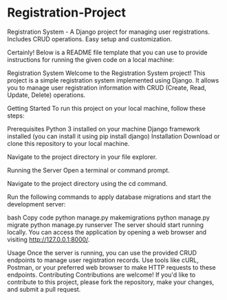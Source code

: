 # Registration-Project
Registration System - A Django project for managing user registrations. Includes CRUD operations. Easy setup and customization.

Certainly! Below is a README file template that you can use to provide instructions for running the given code on a local machine:

Registration System
Welcome to the Registration System project! This project is a simple registration system implemented using Django. It allows you to manage user registration information with CRUD (Create, Read, Update, Delete) operations.

Getting Started
To run this project on your local machine, follow these steps:

Prerequisites
Python 3 installed on your machine
Django framework installed (you can install it using pip install django)
Installation
Download or clone this repository to your local machine.

Navigate to the project directory in your file explorer.

Running the Server
Open a terminal or command prompt.

Navigate to the project directory using the cd command.

Run the following commands to apply database migrations and start the development server:

bash
Copy code
python manage.py makemigrations
python manage.py migrate
python manage.py runserver
The server should start running locally. You can access the application by opening a web browser and visiting http://127.0.0.1:8000/.

Usage
Once the server is running, you can use the provided CRUD endpoints to manage user registration records.
Use tools like cURL, Postman, or your preferred web browser to make HTTP requests to these endpoints.
Contributing
Contributions are welcome! If you'd like to contribute to this project, please fork the repository, make your changes, and submit a pull request.

